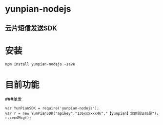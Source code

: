 # yunpian-nodejs
云片短信发送SDK
----
# 安装

    npm install yunpian-nodejs -save
    
# 目前功能
###单发

    var YunPianSDK = require('yunpian-nodejs');
    var r = new YunPianSDK("apikey","136xxxxxx46","【yunpian】您的验证码是");
    r.sendMsg();

